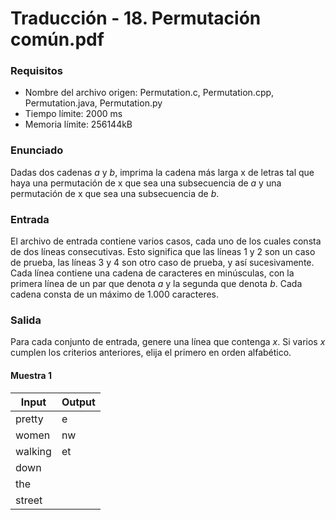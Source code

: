 # Traducción - 18. Permutación común.pdf

### Requisitos

- Nombre del archivo origen: Permutation.c, Permutation.cpp, Permutation.java, Permutation.py
- Tiempo límite: 2000 ms
- Memoria límite: 256144kB

### Enunciado

Dadas dos cadenas *a* y *b*, imprima la cadena más larga x de letras tal que haya una permutación de x que sea una subsecuencia de *a* y una permutación de x que sea una subsecuencia de *b*.

### Entrada

El archivo de entrada contiene varios casos, cada uno de los cuales consta de dos líneas consecutivas. Esto significa que las líneas 1 y 2 son un caso de prueba, las líneas 3 y 4 son otro caso de prueba, y así sucesivamente. Cada línea contiene una cadena de caracteres en minúsculas, con la primera línea de un par que denota *a* y la segunda que denota *b*. Cada cadena consta de un máximo de 1.000 caracteres.

### Salida

Para cada conjunto de entrada, genere una línea que contenga *x*. Si varios *x* cumplen los criterios anteriores, elija el primero en orden alfabético.

#### Muestra 1

| Input   | Output |
| ------- | ------ |
| pretty  | e      |
| women   | nw     |
| walking | et     |
| down    |        |
| the     |        |
| street  |        |

